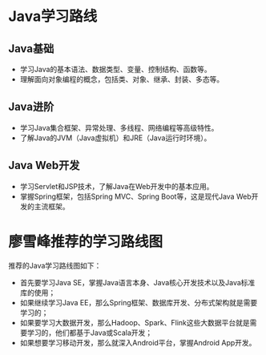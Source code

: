 # Java学习路线
## Java基础
+ 学习Java的基本语法、数据类型、变量、控制结构、函数等。 
+ 理解面向对象编程的概念，包括类、对象、继承、封装、多态等。

## Java进阶
+ 学习Java集合框架、异常处理、多线程、网络编程等高级特性。
+ 了解Java的JVM（Java虚拟机）和JRE（Java运行时环境）。

## Java Web开发
+ 学习Servlet和JSP技术，了解Java在Web开发中的基本应用。
+ 掌握Spring框架，包括Spring MVC、Spring Boot等，这是现代Java Web开发的主流框架。




# 廖雪峰推荐的学习路线图
推荐的Java学习路线图如下：

* 首先要学习Java SE，掌握Java语言本身、Java核心开发技术以及Java标准库的使用；
* 如果继续学习Java EE，那么Spring框架、数据库开发、分布式架构就是需要学习的；
* 如果要学习大数据开发，那么Hadoop、Spark、Flink这些大数据平台就是需要学习的，他们都基于Java或Scala开发；
* 如果想要学习移动开发，那么就深入Android平台，掌握Android App开发。
